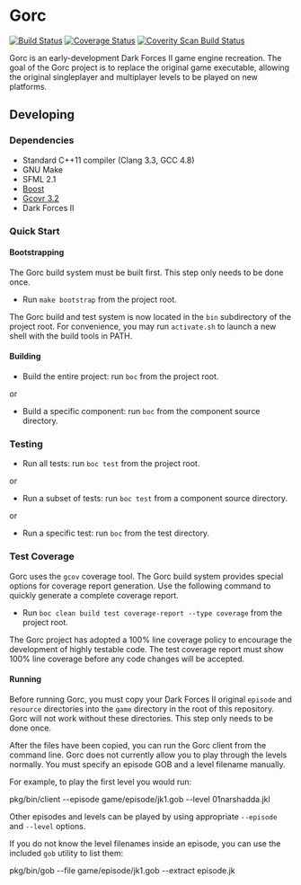 # Gorc

[![Build Status](https://travis-ci.org/jdmclark/gorc.svg?branch=develop)](https://travis-ci.org/jdmclark/gorc) [![Coverage Status](https://coveralls.io/repos/jdmclark/gorc/badge.svg?branch=develop&service=github)](https://coveralls.io/github/jdmclark/gorc?branch=develop) [![Coverity Scan Build Status](https://scan.coverity.com/projects/2223/badge.svg)](https://scan.coverity.com/projects/2223)

Gorc is an early-development Dark Forces II game engine recreation. The goal of the Gorc project is to replace the original game executable, allowing the original singleplayer and multiplayer levels to be played on new platforms.

## Developing

### Dependencies

* Standard C++11 compiler (Clang 3.3, GCC 4.8)
* GNU Make
* SFML 2.1
* [Boost](http://boost.org)
* [Gcovr 3.2](http://gcovr.com)
* Dark Forces II

### Quick Start

#### Bootstrapping

The Gorc build system must be built first. This step only needs to be done once.

* Run `make bootstrap` from the project root.

The Gorc build and test system is now located in the `bin` subdirectory of the project root. For
convenience, you may run `activate.sh` to launch a new shell with the build tools in PATH.

#### Building

* Build the entire project: run `boc` from the project root.

or

* Build a specific component: run `boc` from the component source directory.

### Testing

* Run all tests: run `boc test` from the project root.

or

* Run a subset of tests: run `boc test` from a component source directory.

or

* Run a specific test: run `boc` from the test directory.

### Test Coverage

Gorc uses the `gcov` coverage tool. The Gorc build system provides special options for coverage
report generation. Use the following command to quickly generate a complete coverage report.

* Run `boc clean build test coverage-report --type coverage` from the project root.

The Gorc project has adopted a 100% line coverage policy to encourage the development of highly
testable code. The test coverage report must show 100% line coverage before any code changes will
be accepted.

#### Running

Before running Gorc, you must copy your Dark Forces II original `episode` and `resource`
directories into the `game` directory in the root of this repository. Gorc will not work without
these directories. This step only needs to be done once.

After the files have been copied, you can run the Gorc client from the command line. Gorc does not
currently allow you to play through the levels normally. You must specify an episode GOB and a level
filename manually.

For example, to play the first level you would run:

  pkg/bin/client --episode game/episode/jk1.gob --level 01narshadda.jkl

Other episodes and levels can be played by using appropriate `--episode` and `--level` options.

If you do not know the level filenames inside an episode, you can use the included `gob` utility to
list them:

  pkg/bin/gob --file game/episode/jk1.gob --extract episode.jk
